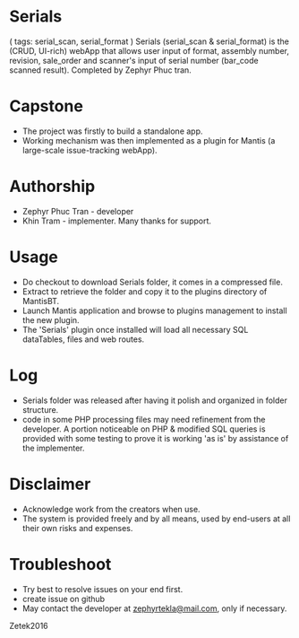 # Serials 
( tags: serial_scan, serial_format )
Serials (serial_scan &amp; serial_format) is the (CRUD, UI-rich) webApp that allows user input of 
format, assembly number, revision, sale_order and scanner's input of serial number (bar_code scanned result). 
Completed by Zephyr Phuc tran. 

# Capstone
- The project was firstly to build a standalone app. 
- Working mechanism was then implemented as a plugin for Mantis (a large-scale issue-tracking webApp).

# Authorship
- Zephyr Phuc Tran - developer
- Khin Tram - implementer.
Many thanks for support.

# Usage
- Do checkout to download Serials folder, it comes in a compressed file.
- Extract to retrieve the folder and copy it to the plugins directory of MantisBT.
- Launch Mantis application and browse to plugins management to install the new plugin.
- The 'Serials' plugin once installed will load all necessary SQL dataTables, files and web routes.

# Log
- Serials folder was released after having it polish and organized in folder structure.
- code in some PHP processing files may need refinement from the developer. A portion noticeable on PHP & modified SQL queries is provided with some testing to prove it is working 'as is' by assistance of the implementer.

# Disclaimer
- Acknowledge work from the creators when use.
- The system is provided freely and by all means, used by end-users at all their own risks and expenses.

# Troubleshoot
- Try best to resolve issues on your end first.
- create issue on github
- May contact the developer at zephyrtekla@mail.com, only if necessary.

Zetek2016
